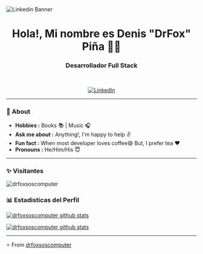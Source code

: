 ![Linkedin Banner](https://github.com/drfoxsoscomputer/drfoxsoscomputer/assets/73865181/62f53669-cb4f-4735-825d-70dea6437ea1)
<h1 align="center"> Hola!, Mi nombre es Denis "DrFox" Piña 👨‍💻 </h1>

<h3 align="center">  Desarrollador Full Stack </h3> <br>

<p align="center"> 
<a href="https://www.linkedin.com/in/denis-drfox/"><img alt="LinkedIn" src="https://img.shields.io/badge/Denis_Drfox_Piña-blue?style=flat-square&logo=Linkedin&logoColor=white&link=https://www.linkedin.com/in/denis-drfox/"></a>
</p>

---------------------------------------------------------------------------------------------------------------------------------------------------------------------------------
### 🤔 About
-  **Hobbies :** Books :books: | Music :headphones:
-  **Ask me about :** Anything!, I'm happy to help :v:
-  **Fun fact :** When most developer loves coffee:sweat_smile: But, I prefer tea :heart: 
-  **Pronouns :** He/Him/His :innocent:

---------------------------------------------------------------------------------------------------------------------------------------------------------------------------------
### ✨ Visitantes 

<p align="left"> <img src="https://komarev.com/ghpvc/?username=drfoxsoscomputer" alt="drfoxsoscomputer" /> </p>

### 📊 Estadisticas del Perfil

[![drfoxsoscomputer github stats](https://github-readme-stats.vercel.app/api?username=drfoxsoscomputer&show_icons=true&title_color=fff&icon_color=79ff97&text_color=9f9f9f&bg_color=151515)](https://github.com/drfoxsoscomputer/github-readme-stats)



[![drfoxsoscomputer github stats](https://github-readme-stats.vercel.app/api/top-langs/?username=drfoxsoscomputer&show_icons=true&title_color=fff&icon_color=79ff97&text_color=9f9f9f&bg_color=151515)](https://github.com/drfoxsoscomputer/github-readme-stats)



-------------------------------------------------------------------------------------------------------------------------------------------------------------------------------

⭐️ From [drfoxsoscomputer](http://www.github.com/drfoxsoscomputer)
